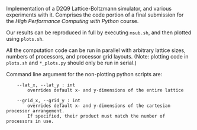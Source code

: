 Implementation of a D2Q9 Lattice-Boltzmann simulator, and various experiments with it. Comprises the code portion of a final submission for the _High Performance Computing with Python_ course.

Our results can be reproduced in full by executing `msub.sh`, and then plotted using `plots.sh`.

All the computation code can be run in parallel with arbitrary lattice sizes, numbers of processors, and processor grid layouts. (Note: plotting code in `plots.sh` and `*_plots.py` should only be run in serial.)

Command line argument for the non-plotting python scripts are:
```
    --lat_x, --lat_y : int
        overrides default x- and y-dimensions of the entire lattice

    --grid_x, --grid_y : int
        overrides default x- and y-dimensions of the cartesian processor arrangement. 
        If specified, their product must match the number of processors in use.
```